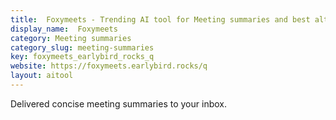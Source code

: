 ```yaml
---
title:  Foxymeets - Trending AI tool for Meeting summaries and best alternatives
display_name:  Foxymeets
category: Meeting summaries
category_slug: meeting-summaries
key: foxymeets_earlybird_rocks_q
website: https://foxymeets.earlybird.rocks/q
layout: aitool
---
```


Delivered concise meeting summaries to your inbox.
